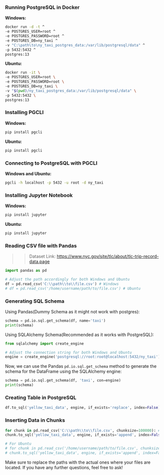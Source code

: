 ### Running PostgreSQL in Docker

**Windows:**
```bash
docker run -d -t ^
-e POSTGRES_USER=root ^
-e POSTGRES_PASSWORD=root ^
-e POSTGRES_DB=ny_taxi ^
-v "C:\path\to\ny_taxi_postgres_data:/var/lib/postgresql/data" ^
-p 5432:5432 ^
postgres:13
```

**Ubuntu:**
```bash
docker run -it \
-e POSTGRES_USER=root \
-e POSTGRES_PASSWORD=root \
-e POSTGRES_DB=ny_taxi \
-v "$(pwd)/ny_taxi_postgres_data:/var/lib/postgresql/data" \
-p 5432:5432 \
postgres:13
```

### Installing PGCLI

**Windows:**
```bash
pip install pgcli
```

**Ubuntu:**
```bash
pip install pgcli
```

### Connecting to PostgreSQL with PGCLI

**Windows and Ubuntu:**
```bash
pgcli -h localhost -p 5432 -u root -d ny_taxi
```

### Installing Jupyter Notebook

**Windows:**
```bash
pip install jupyter
```

**Ubuntu:**
```bash
pip install jupyter
```

### Reading CSV file with Pandas

>> Dataset Link: https://www.nyc.gov/site/tlc/about/tlc-trip-record-data.page

```python
import pandas as pd

# Adjust the path accordingly for both Windows and Ubuntu
df = pd.read_csv('C:\\path\\to\\file.csv') # Windows
# df = pd.read_csv('/home/username/path/to/file.csv') # Ubuntu
```

### Generating SQL Schema

Using Pandas(Dummy Schema as it might not work with postgres):

```python
schema = pd.io.sql.get_schema(df, name='taxi')
print(schema)
```

Using SQLAlchemy Schema(Recommended as it works with PostgreSQL):

```python
from sqlalchemy import create_engine

# Adjust the connection string for both Windows and Ubuntu
engine = create_engine('postgresql://root:root@localhost:5432/ny_taxi')
```

Now, we can use the Pandas `pd.io.sql.get_schema` method to generate the schema for the DataFrame using the SQLAlchemy engine:

```python
schema = pd.io.sql.get_schema(df, 'taxi', con=engine)
print(schema)
```

### Creating Table in PostgreSQL

```python
df.to_sql('yellow_taxi_data', engine, if_exists='replace', index=False)
```

### Inserting Data in Chunks

```python
for chunk in pd.read_csv('C:\\path\\to\\file.csv', chunksize=100000): # Windows
chunk.to_sql('yellow_taxi_data', engine, if_exists='append', index=False)

# For Ubuntu
# for chunk in pd.read_csv('/home/username/path/to/file.csv', chunksize=100000):
# chunk.to_sql('yellow_taxi_data', engine, if_exists='append', index=False)
```

Make sure to replace the paths with the actual ones where your files are located. If you have any further questions, feel free to ask!